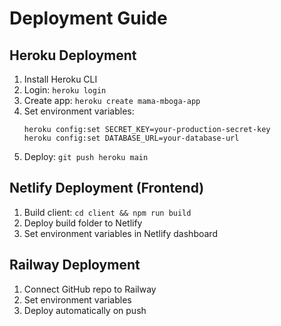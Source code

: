 # Deployment Guide

## Heroku Deployment

1. Install Heroku CLI
2. Login: `heroku login`
3. Create app: `heroku create mama-mboga-app`
4. Set environment variables:
   ```
   heroku config:set SECRET_KEY=your-production-secret-key
   heroku config:set DATABASE_URL=your-database-url
   ```
5. Deploy: `git push heroku main`

## Netlify Deployment (Frontend)

1. Build client: `cd client && npm run build`
2. Deploy build folder to Netlify
3. Set environment variables in Netlify dashboard

## Railway Deployment

1. Connect GitHub repo to Railway
2. Set environment variables
3. Deploy automatically on push